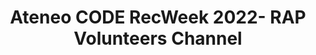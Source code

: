 ---
title: Ateneo CODE RecWeek 2022- RAP Volunteers Channel
redirect_to: https://t.me/+5pWdsDzHAo5iMTI1
redirect_from: 
  - /CRW22VolunteersChannel
  - /crw22volunteerschannel
---